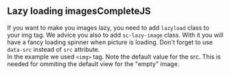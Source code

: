 <h2>Lazy loading images<span class="status complete">Complete</span><span class="status complete">JS</span></h2>

If you want to make you images lazy, you need to add `lazyload` class to your img tag. We advice you also to add `sc-lazy-image` class. With it you will have a fancy loading spinner when picture is loading. Don't forget to use `data-src` instead of `src` attribute.  
In the example we used ```<img>``` tag. Note the default value for the src. This is needed for ommiting the default view for the "empty" image.
